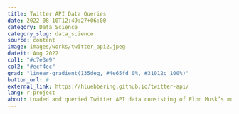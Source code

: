```yaml
---
title: Twitter API Data Queries
date: 2022-08-10T12:49:27+06:00
category: Data Science
category_slug: data_science
source: content
image: images/works/twitter_api2.jpeg
dateit: Aug 2022
col1: "#c7e3e9"
col2: "#ecf4ec"
grad: "linear-gradient(135deg, #4e65fd 0%, #31012c 100%)"
button_url: #
external_link: https://hluebbering.github.io/twitter-api/
lang: r-project
about: Loaded and queried Twitter API data consisting of Elon Musk’s most recent Tweets from 2015 to 2022.
---
```


